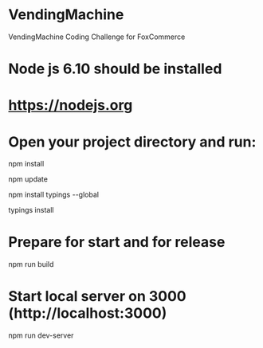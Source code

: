 # VendingMachine
VendingMachine Coding Challenge for FoxCommerce

# Node js 6.10 should be installed
# https://nodejs.org

# Open your project directory and run:
npm install

npm update

npm install typings --global

typings install

# Prepare for start and for release
npm run build

# Start local server on 3000 (http://localhost:3000)
npm run dev-server
